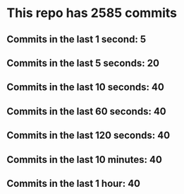 # This repo has 2585 commits

## Commits in the last 1 second: 5
## Commits in the last 5 seconds: 20
## Commits in the last 10 seconds: 40
## Commits in the last 60 seconds: 40
## Commits in the last 120 seconds: 40
## Commits in the last 10 minutes: 40
## Commits in the last 1 hour: 40
